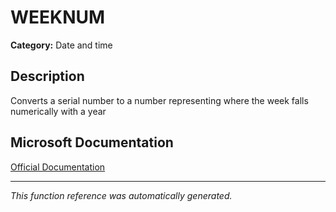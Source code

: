 # WEEKNUM

**Category:** Date and time

## Description
Converts a serial number to a number representing where the week falls numerically with a year

## Microsoft Documentation
[Official Documentation](https://support.microsoft.com//en-us/office/weeknum-function-e5c43a03-b4ab-426c-b411-b18c13c75340)

---
*This function reference was automatically generated.*
